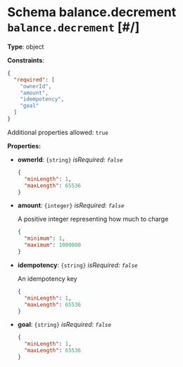 # Schema balance.decrement `balance.decrement`  [#/]


**Type**: object





**Constraints**:

```json
{
  "required": [
    "ownerId",
    "amount",
    "idempotency",
    "goal"
  ]
}
```


Additional properties allowed: `true`


**Properties:**


 - **ownerId**: `{string}` *isRequired: `false`* 
    ```json
    {
      "minLength": 1,
      "maxLength": 65536
    }
    ```
    
 - **amount**: `{integer}` *isRequired: `false`* 
    
    A positive integer representing how much to charge
    
    ```json
    {
      "minimum": 1,
      "maximum": 1000000
    }
    ```
    
 - **idempotency**: `{string}` *isRequired: `false`* 
    
    An idempotency key
    
    ```json
    {
      "minLength": 1,
      "maxLength": 65536
    }
    ```
    
 - **goal**: `{string}` *isRequired: `false`* 
    ```json
    {
      "minLength": 1,
      "maxLength": 65536
    }
    ```
    
